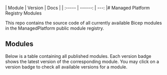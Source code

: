 | Module | Version | Docs |
| :----- | ------: | ---: |# Managed Platform Registry Modules

This repo contains the source code of all currently available Bicep modules in the ManagedPlatform public module registry.

## Modules

Below is a table containing all published modules. Each version badge shows the latest version of the corresponding module. You may click on a version badge to check all available versions for a module.

<!-- Begin Module Table -->

<!-- End Module Table -->
